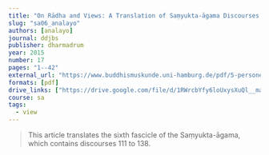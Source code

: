 ```yaml
---
title: "On Rādha and Views: A Translation of Saṃyukta-āgama Discourses 111 to 138"
slug: "sa06_analayo"
authors: [analayo]
journal: ddjbs
publisher: dharmadrum
year: 2015
number: 17
pages: "1--42"
external_url: "https://www.buddhismuskunde.uni-hamburg.de/pdf/5-personen/analayo/sa06.pdf"
formats: [pdf]
drive_links: ["https://drive.google.com/file/d/1RWrcbYfy6loUxysXuQl__mabmi4N2UbR/view?usp=drivesdk"]
course: sa
tags:
  - view
---
```


> This article translates the sixth fascicle of the Saṃyukta-āgama, which contains discourses 111 to 138.
